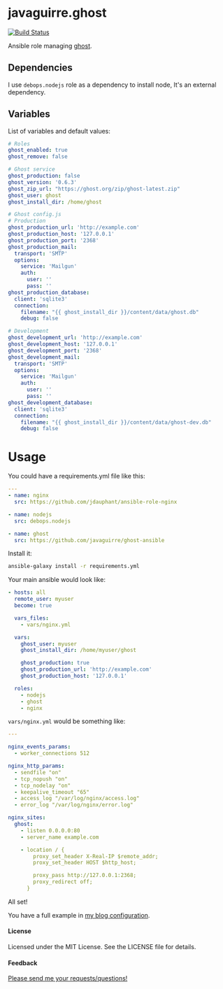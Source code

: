 # javaguirre.ghost

[![Build Status](https://travis-ci.org/javaguirre/ghost-ansible.svg?branch=master)](https://travis-ci.org/javaguirre/ghost-ansible)

Ansible role managing [ghost](https://ghost.org/).

## Dependencies

I use `debops.nodejs` role as a dependency to install node, It's an external dependency.

## Variables

List of variables and default values:

```yaml
# Roles
ghost_enabled: true
ghost_remove: false

# Ghost service
ghost_production: false
ghost_version: '0.6.3'
ghost_zip_url: "https://ghost.org/zip/ghost-latest.zip"
ghost_user: ghost
ghost_install_dir: /home/ghost

# Ghost config.js
# Production
ghost_production_url: 'http://example.com'
ghost_production_host: '127.0.0.1'
ghost_production_port: '2368'
ghost_production_mail:
  transport: 'SMTP'
  options:
    service: 'Mailgun'
    auth:
      user: ''
      pass: ''
ghost_production_database:
  client: 'sqlite3'
  connection:
    filename: "{{ ghost_install_dir }}/content/data/ghost.db"
    debug: false

# Development
ghost_development_url: 'http://example.com'
ghost_development_host: '127.0.0.1'
ghost_development_port: '2368'
ghost_development_mail:
  transport: 'SMTP'
  options:
    service: 'Mailgun'
    auth:
      user: ''
      pass: ''
ghost_development_database:
  client: 'sqlite3'
  connection:
    filename: "{{ ghost_install_dir }}/content/data/ghost-dev.db"
    debug: false
```

# Usage

You could have a requirements.yml file like this:

```yaml
---
- name: nginx
  src: https://github.com/jdauphant/ansible-role-nginx

- name: nodejs
  src: debops.nodejs

- name: ghost
  src: https://github.com/javaguirre/ghost-ansible
```

Install it:

```bash
ansible-galaxy install -r requirements.yml
```

Your main ansible would look like:

```yaml
- hosts: all
  remote_user: myuser
  become: true

  vars_files:
    - vars/nginx.yml

  vars:
    ghost_user: myuser
    ghost_install_dir: /home/myuser/ghost

    ghost_production: true
    ghost_production_url: 'http://example.com'
    ghost_production_host: '127.0.0.1'

  roles:
    - nodejs
    - ghost
    - nginx
```

`vars/nginx.yml` would be something like:

```yaml
---

nginx_events_params:
  - worker_connections 512

nginx_http_params:
  - sendfile "on"
  - tcp_nopush "on"
  - tcp_nodelay "on"
  - keepalive_timeout "65"
  - access_log "/var/log/nginx/access.log"
  - error_log "/var/log/nginx/error.log"

nginx_sites:
  ghost:
    - listen 0.0.0.0:80
    - server_name example.com

    - location / {
        proxy_set_header X-Real-IP $remote_addr;
        proxy_set_header HOST $http_host;

        proxy_pass http://127.0.0.1:2368;
        proxy_redirect off;
      }
```

All set!

You have a full example in [my blog configuration][blog].


#### License

Licensed under the MIT License. See the LICENSE file for details.

#### Feedback

[Please send me your requests/questions!](https://github.com/javaguirre/ghost-ansible/issues)


[blog]: https://github.com/javaguirre/javaguirrenet-ansible
